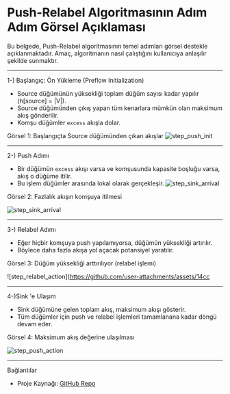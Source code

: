 
# Push-Relabel Algoritmasının Adım Adım Görsel Açıklaması

Bu belgede, Push-Relabel algoritmasının temel adımları görsel destekle açıklanmaktadır. Amaç, algoritmanın nasıl çalıştığını kullanıcıya anlaşılır şekilde sunmaktır.

---

1-) Başlangıç: Ön Yükleme (Preflow Initialization)
- Source düğümünün yüksekliği toplam düğüm sayısı kadar yapılır (h[source] = |V|).
- Source düğümünden çıkış yapan tüm kenarlara mümkün olan maksimum akış gönderilir.
- Komşu düğümler `excess` akışla dolar.

Görsel 1: Başlangıçta Source düğümünden çıkan akışlar
![step_push_init](https://github.com/user-attachments/assets/f2ce1499-600f-4d62-a33f-25aef5c0880f)

---

2-) Push Adımı
- Bir düğümün `excess` akışı varsa ve komşusunda kapasite boşluğu varsa, akış o düğüme itilir.
- Bu işlem düğümler arasında lokal olarak gerçekleşir.
![step_sink_arrival](https://github.com/user-attachments/assets/140cc33b-6bea-4f5e-9f13-b2b91a348ef6)

Görsel 2: Fazlalık akışın komşuya itilmesi

![step_sink_arrival](https://github.com/user-attachments/assets/140cc33b-6bea-4f5e-9f13-b2b91a348ef6)

---

3-) Relabel Adımı
- Eğer hiçbir komşuya push yapılamıyorsa, düğümün yüksekliği artırılır.
- Böylece daha fazla akışa yol açacak potansiyel yaratılır.

Görsel 3: Düğüm yüksekliği arttırılıyor (relabel işlemi)

![step_relabel_action](https://github.com/user-attachments/assets/14cc

---

4-)Sink 'e Ulaşım
- Sink düğümüne gelen toplam akış, maksimum akışı gösterir.
- Tüm düğümler için push ve relabel işlemleri tamamlanana kadar döngü devam eder.

Görsel 4: Maksimum akış değerine ulaşılması

![step_push_action](https://github.com/user-attachments/assets/61315c14-5f31-4bc7-982d-15ffa9d96d89)

---

Bağlantılar
- Proje Kaynağı: [GitHub Repo](https://github.com/Nzr7/push-relabel-algoritmasi.git)
